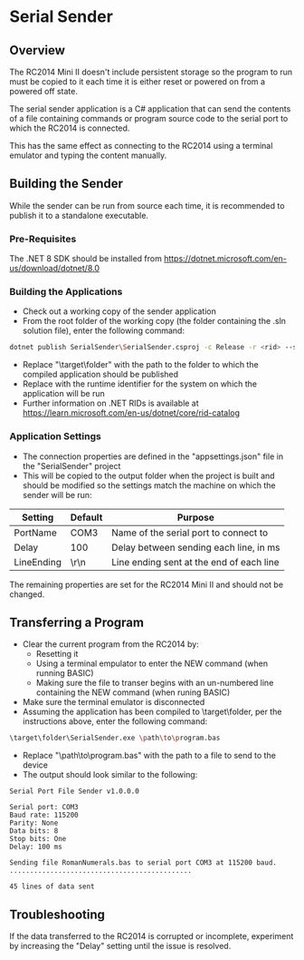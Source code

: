 # Serial Sender

## Overview

The RC2014 Mini II doesn't include persistent storage so the program to run must be copied to it each time it is either reset or powered on from a powered off state.

The serial sender application is a C# application that can send the contents of a file containing commands or program source code to the serial port to which the RC2014 is connected.

This has the same effect as connecting to the RC2014 using a terminal emulator and typing the content manually.

## Building the Sender

While the sender can be run from source each time, it is recommended to publish it to a standalone executable.

### Pre-Requisites

The .NET 8 SDK should be installed from https://dotnet.microsoft.com/en-us/download/dotnet/8.0

### Building the Applications

- Check out a working copy of the sender application
- From the root folder of the working copy (the folder containing the .sln solution file), enter the following command:

```bash
dotnet publish SerialSender\SerialSender.csproj -c Release -r <rid> --self-contained -o \target\folder
```

- Replace "\target\folder" with the path to the folder to which the compiled application should be published
- Replace <rid> with the runtime identifier for the system on which the application will be run
- Further information on .NET RIDs is available at https://learn.microsoft.com/en-us/dotnet/core/rid-catalog

### Application Settings

- The connection properties are defined in the "appsettings.json" file in the "SerialSender" project
- This will be copied to the output folder when the project is built and should be modified so the settings match the machine on which the sender will be run:

| Setting    | Default | Purpose                                  |
| ---------- | ------- | ---------------------------------------- |
| PortName   | COM3    | Name of the serial port to connect to    |
| Delay      | 100     | Delay between sending each line, in ms   |
| LineEnding | \r\n    | Line ending sent at the end of each line |

The remaining properties are set for the RC2014 Mini II and should not be changed.

## Transferring a Program

- Clear the current program from the RC2014 by:
  - Resetting it
  - Using a terminal empulator to enter the NEW command (when running BASIC)
  - Making sure the file to transer begins with an un-numbered line containing the NEW command (when runing BASIC)
- Make sure the terminal emulator is disconnected
- Assuming the application has been compiled to \target\folder, per the instructions above, enter the following command:

```bash
\target\folder\SerialSender.exe \path\to\program.bas
```

- Replace "\path\to\program.bas" with the path to a file to send to the device
- The output should look similar to the following:

```
Serial Port File Sender v1.0.0.0

Serial port: COM3
Baud rate: 115200
Parity: None
Data bits: 8
Stop bits: One
Delay: 100 ms

Sending file RomanNumerals.bas to serial port COM3 at 115200 baud.
.............................................

45 lines of data sent
```

## Troubleshooting

If the data transferred to the RC2014 is corrupted or incomplete, experiment by increasing the "Delay" setting until the issue is resolved.
